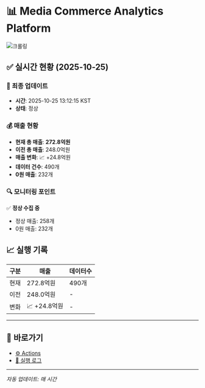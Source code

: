 # 📊 Media Commerce Analytics Platform

![크롤링](https://img.shields.io/badge/크롤링-정상-green)

## ✅ 실시간 현황 (2025-10-25)

### 📍 최종 업데이트
- **시간**: 2025-10-25 13:12:15 KST
- **상태**: 정상

### 💰 매출 현황
- **현재 총 매출**: **272.8억원**
- **이전 총 매출**: 248.0억원
- **매출 변화**: 📈 +24.8억원
- **데이터 건수**: 490개
- **0원 매출**: 232개

### 🔍 모니터링 포인트

✅ **정상 수집 중**
- 정상 매출: 258개
- 0원 매출: 232개


## 📈 실행 기록

| 구분 | 매출 | 데이터수 |
|------|------|----------|
| 현재 | 272.8억원 | 490개 |
| 이전 | 248.0억원 | - |
| 변화 | 📈 +24.8억원 | - |

---

## 🔗 바로가기

- [⚙️ Actions](../../actions)
- [📝 실행 로그](../../actions/workflows/daily_scraping.yml)

---

*자동 업데이트: 매 시간*
